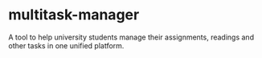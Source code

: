 # multitask-manager
A tool to help university students manage their assignments, readings and other tasks in one unified platform.

